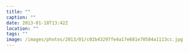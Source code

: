 ```yaml
---
title: ""
caption: ""
date: 2013-01-18T13:42Z
location: ""
tags: ""
image: /images/photos/2013/01/c02b43297fe4a17e681e70584a1113cc.jpg
---
```

